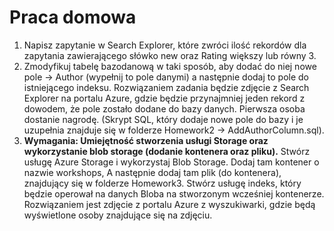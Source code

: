# Praca domowa

1. Napisz zapytanie w Search Explorer, które zwróci ilość rekordów dla zapytania zawierającego słówko new oraz Rating większy lub równy 3.
2. Zmodyfikuj tabelę bazodanową w taki sposób, aby dodać do niej nowe pole -&gt; Author \(wypełnij to pole danymi\) a następnie dodaj to pole do istniejącego indeksu. Rozwiązaniem zadania będzie zdjęcie z Search Explorer na portalu Azure, gdzie będzie przynajmniej jeden rekord z dowodem, że pole zostało dodane do bazy danych. Pierwsza osoba dostanie nagrodę. \(Skrypt SQL, który dodaje nowe pole do bazy i je uzupełnia znajduje się w folderze Homework2 -&gt; AddAuthorColumn.sql\).
3. **Wymagania: Umiejętność stworzenia usługi Storage oraz wykorzystanie blob storage \(dodanie kontenera oraz pliku\).**                                                                                                                                                                      Stwórz usługę Azure Storage i wykorzystaj Blob Storage. Dodaj tam kontener o nazwie workshops, A następnie dodaj tam plik \(do kontenera\), znajdujący się w folderze Homework3. Stwórz usługę indeks, który będzie operował na danych Bloba na stworzonym wcześniej kontenerze. Rozwiązaniem jest zdjęcie z portalu Azure z wyszukiwarki, gdzie będą wyświetlone osoby znajdujące się na zdjęciu.

